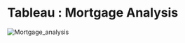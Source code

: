 # Tableau : Mortgage Analysis 


![Mortgage_analysis](https://user-images.githubusercontent.com/67379624/174327921-819129f9-cbe0-4c2b-8421-f8b06d4cd165.png)
